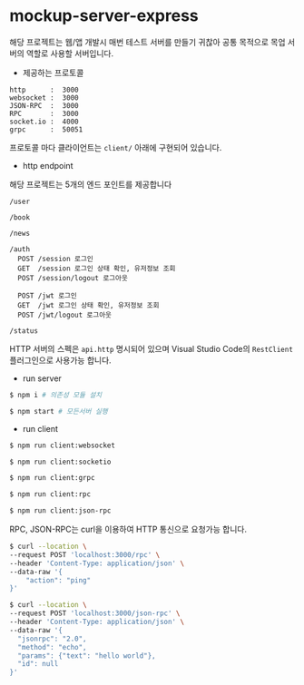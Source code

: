 # mockup-server-express

해당 프로젝트는 웹/앱 개발시 매번 테스트 서버를 만들기 귀찮아 공통 목적으로 목업 서버의 역할로 사용할 서버입니다.

* 제공하는 프로토콜

```
http      :  3000
websocket :  3000
JSON-RPC  :  3000
RPC       :  3000
socket.io :  4000
grpc      :  50051
```

프로토콜 마다 클라이언트는 `client/` 아래에 구현되어 있습니다.

* http endpoint

해당 프로젝트는 5개의 엔드 포인트를 제공합니다

```
/user

/book

/news

/auth
  POST /session 로그인
  GET  /session 로그인 상태 확인, 유저정보 조회
  POST /session/logout 로그아웃
  
  POST /jwt 로그인
  GET  /jwt 로그인 상태 확인, 유저정보 조회
  POST /jwt/logout 로그아웃

/status
```

HTTP 서버의 스펙은 `api.http` 명시되어 있으며 Visual Studio Code의 `RestClient` 플러그인으로 사용가능 합니다.

* run server

```bash
$ npm i # 의존성 모듈 설치

$ npm start # 모든서버 실행
```

* run client

```bash
$ npm run client:websocket

$ npm run client:socketio

$ npm run client:grpc

$ npm run client:rpc

$ npm run client:json-rpc
```

RPC, JSON-RPC는 curl을 이용하여 HTTP 통신으로 요청가능 합니다.

```sh
$ curl --location \
--request POST 'localhost:3000/rpc' \
--header 'Content-Type: application/json' \
--data-raw '{
    "action": "ping"
}'
```

```sh
$ curl --location \
--request POST 'localhost:3000/json-rpc' \
--header 'Content-Type: application/json' \
--data-raw '{
  "jsonrpc": "2.0", 
  "method": "echo", 
  "params": {"text": "hello world"}, 
  "id": null
}'
```